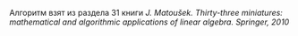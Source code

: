 Алгоритм взят из раздела 31 книги *J. Matoušek. Thirty-three miniatures: mathematical and algorithmic applications of linear algebra. Springer, 2010*

